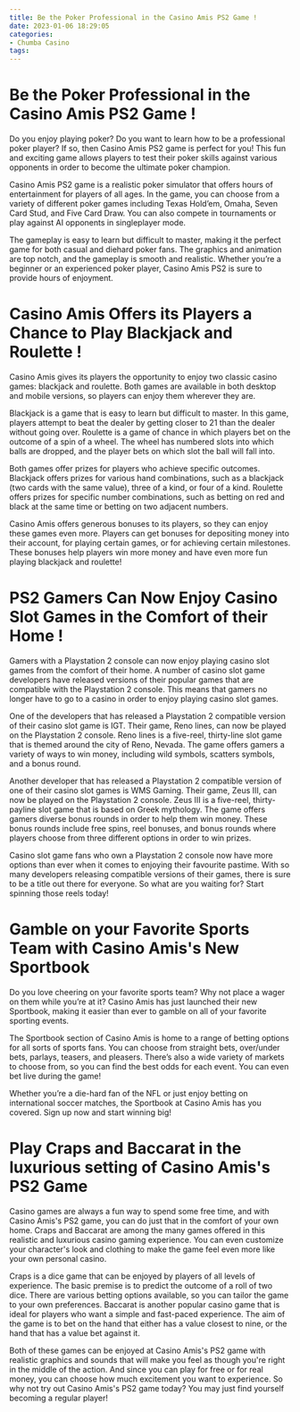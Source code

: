 ```yaml
---
title: Be the Poker Professional in the Casino Amis PS2 Game !
date: 2023-01-06 18:29:05
categories:
- Chumba Casino
tags:
---
```



#  Be the Poker Professional in the Casino Amis PS2 Game !

Do you enjoy playing poker? Do you want to learn how to be a professional poker player? If so, then Casino Amis PS2 game is perfect for you! This fun and exciting game allows players to test their poker skills against various opponents in order to become the ultimate poker champion.

Casino Amis PS2 game is a realistic poker simulator that offers hours of entertainment for players of all ages. In the game, you can choose from a variety of different poker games including Texas Hold’em, Omaha, Seven Card Stud, and Five Card Draw. You can also compete in tournaments or play against AI opponents in singleplayer mode.

The gameplay is easy to learn but difficult to master, making it the perfect game for both casual and diehard poker fans. The graphics and animation are top notch, and the gameplay is smooth and realistic. Whether you’re a beginner or an experienced poker player, Casino Amis PS2 is sure to provide hours of enjoyment.

#  Casino Amis Offers its Players a Chance to Play Blackjack and Roulette !

Casino Amis gives its players the opportunity to enjoy two classic casino games: blackjack and roulette. Both games are available in both desktop and mobile versions, so players can enjoy them wherever they are.

Blackjack is a game that is easy to learn but difficult to master. In this game, players attempt to beat the dealer by getting closer to 21 than the dealer without going over. Roulette is a game of chance in which players bet on the outcome of a spin of a wheel. The wheel has numbered slots into which balls are dropped, and the player bets on which slot the ball will fall into.

Both games offer prizes for players who achieve specific outcomes. Blackjack offers prizes for various hand combinations, such as a blackjack (two cards with the same value), three of a kind, or four of a kind. Roulette offers prizes for specific number combinations, such as betting on red and black at the same time or betting on two adjacent numbers.

Casino Amis offers generous bonuses to its players, so they can enjoy these games even more. Players can get bonuses for depositing money into their account, for playing certain games, or for achieving certain milestones. These bonuses help players win more money and have even more fun playing blackjack and roulette!

#  PS2 Gamers Can Now Enjoy Casino Slot Games in the Comfort of their Home !

Gamers with a Playstation 2 console can now enjoy playing casino slot games from the comfort of their home. A number of casino slot game developers have released versions of their popular games that are compatible with the Playstation 2 console. This means that gamers no longer have to go to a casino in order to enjoy playing casino slot games.

One of the developers that has released a Playstation 2 compatible version of their casino slot game is IGT. Their game, Reno lines, can now be played on the Playstation 2 console. Reno lines is a five-reel, thirty-line slot game that is themed around the city of Reno, Nevada. The game offers gamers a variety of ways to win money, including wild symbols, scatters symbols, and a bonus round.

Another developer that has released a Playstation 2 compatible version of one of their casino slot games is WMS Gaming. Their game, Zeus III, can now be played on the Playstation 2 console. Zeus III is a five-reel, thirty-payline slot game that is based on Greek mythology. The game offers gamers diverse bonus rounds in order to help them win money. These bonus rounds include free spins, reel bonuses, and bonus rounds where players choose from three different options in order to win prizes.

Casino slot game fans who own a Playstation 2 console now have more options than ever when it comes to enjoying their favourite pastime. With so many developers releasing compatible versions of their games, there is sure to be a title out there for everyone. So what are you waiting for? Start spinning those reels today!

#  Gamble on your Favorite Sports Team with Casino Amis's New Sportbook 

Do you love cheering on your favorite sports team? Why not place a wager on them while you’re at it? Casino Amis has just launched their new Sportbook, making it easier than ever to gamble on all of your favorite sporting events.

The Sportbook section of Casino Amis is home to a range of betting options for all sorts of sports fans. You can choose from straight bets, over/under bets, parlays, teasers, and pleasers. There’s also a wide variety of markets to choose from, so you can find the best odds for each event. You can even bet live during the game!

Whether you’re a die-hard fan of the NFL or just enjoy betting on international soccer matches, the Sportbook at Casino Amis has you covered. Sign up now and start winning big!

#  Play Craps and Baccarat in the luxurious setting of Casino Amis's PS2 Game



Casino games are always a fun way to spend some free time, and with Casino Amis's PS2 game, you can do just that in the comfort of your own home. Craps and Baccarat are among the many games offered in this realistic and luxurious casino gaming experience. You can even customize your character's look and clothing to make the game feel even more like your own personal casino.

 Craps is a dice game that can be enjoyed by players of all levels of experience. The basic premise is to predict the outcome of a roll of two dice. There are various betting options available, so you can tailor the game to your own preferences. Baccarat is another popular casino game that is ideal for players who want a simple and fast-paced experience. The aim of the game is to bet on the hand that either has a value closest to nine, or the hand that has a value bet against it.

Both of these games can be enjoyed at Casino Amis's PS2 game with realistic graphics and sounds that will make you feel as though you're right in the middle of the action. And since you can play for free or for real money, you can choose how much excitement you want to experience. So why not try out Casino Amis's PS2 game today? You may just find yourself becoming a regular player!